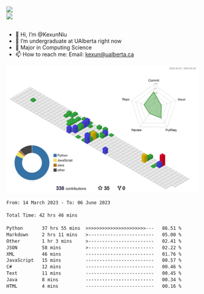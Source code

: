<a href="https://github.com/anuraghazra/github-readme-stats">
  <img align="center" src="https://github-readme-stats.vercel.app/api?username=KexunNiu&show_icons=true" />
</a>
</br>
<a href="https://github.com/anuraghazra/github-readme-stats">
  <img align="center" src="https://github-readme-stats.vercel.app/api/top-langs/?username=KexunNiu" />
</a>

</br>
</br>

- 👋 Hi, I’m @KexunNiu
- 👀 I’m  undergraduate at UAlberta right now
- 🌱 Major in Computing Science
- 📫 How to reach me: Email: kexun@ualberta.ca

<!---
KexunNiu/KexunNiu is a ✨ special ✨ repository because its `README.md` (this file) appears on your GitHub profile.
You can click the Preview link to take a look at your changes.
--->

![](./profile-3d-contrib/profile-gitblock.svg)

<!--START_SECTION:waka-->

```txt
From: 14 March 2023 - To: 06 June 2023

Total Time: 42 hrs 46 mins

Python       37 hrs 55 mins  >>>>>>>>>>>>>>>>>>>>>>---   86.51 %
Markdown     2 hrs 11 mins   >------------------------   05.00 %
Other        1 hr 3 mins     >------------------------   02.41 %
JSON         58 mins         >------------------------   02.22 %
XML          46 mins         -------------------------   01.76 %
JavaScript   15 mins         -------------------------   00.57 %
C#           12 mins         -------------------------   00.46 %
Text         11 mins         -------------------------   00.45 %
Java         8 mins          -------------------------   00.34 %
HTML         4 mins          -------------------------   00.16 %
```

<!--END_SECTION:waka-->
